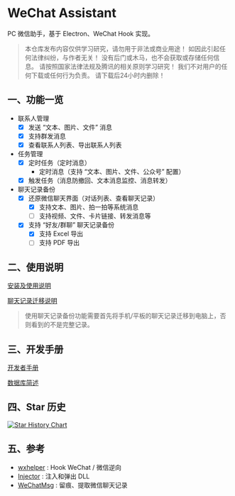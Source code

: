 # WeChat Assistant

PC 微信助手，基于 Electron、WeChat Hook 实现。

> 本仓库发布内容仅供学习研究，请勿用于非法或商业用途！ 如因此引起任何法律纠纷，与作者无关！ 没有后门或木马，也不会获取或存储任何信息。 请按照国家法律法规及腾讯的相关原则学习研究！ 我们不对用户的任何下载或任何行为负责。 请下载后24小时内删除！

## 一、功能一览

- 联系人管理
  *	[x] 发送 “文本、图片、文件” 消息
  * [x] 支持群发消息
  *	[x] 查看联系人列表、导出联系人列表
- 任务管理
  * [x] 定时任务（定时消息）
    * 定时消息（支持 “文本、图片、文件、公众号” 配置）
  * [x] 触发任务（消息防撤回、文本消息监控、消息转发）
- 聊天记录备份
  * [x] 还原微信聊天界面（对话列表、查看聊天记录）
    * [x] 支持文本、图片、拍一拍等系统消息
    * [ ] 支持视频、文件、卡片链接、转发消息等
  * [x] 支持 “好友/群聊” 聊天记录备份
    * [x] 支持 Excel 导出
    * [ ] 支持 PDF 导出

## 二、使用说明

[安装及使用说明](docs/getting-started.md)

[聊天记录迁移说明](docs/chat-history-migration.md)

> 使用聊天记录备份功能需要首先将手机/平板的聊天记录迁移到电脑上，否则看到的不是完整记录。

## 三、开发手册

[开发者手册](docs/developer.md)

[数据库简述](docs/database.md)

## 四、Star 历史

[![Star History Chart](https://api.star-history.com/svg?repos=yzqzy/wechat-assistant&type=Date)](https://star-history.com/#yzqzy/wechat-assistant&Date)

## 五、参考

* [wxhelper](https://github.com/ttttupup/wxhelper) : Hook WeChat / 微信逆向
* [Injector](https://github.com/nefarius/Injector) : 注入和弹出 DLL
* [WeChatMsg](https://github.com/LC044/WeChatMsg) : 留痕、提取微信聊天记录
